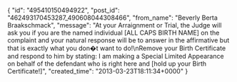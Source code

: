  {
   "id": "495410150494922",
   "post_id": "462493170453287_490608044308466",
   "from_name": "Beverly Berta Braakschmack",
   "message": "At your Arraignment or Trial, the Judge will ask you if you are the named individual [ALL CAPS BIRTH NAME] on the complaint and your natural response will be to answer in the affirmative but that is exactly what you don�t want to do!\nRemove your Birth Certificate and respond to him by stating: I am making a Special Limited Appearance on behalf of the defendant who is right here and [hold up your Birth Certificate!]",
   "created_time": "2013-03-23T18:11:34+0000"
 }
